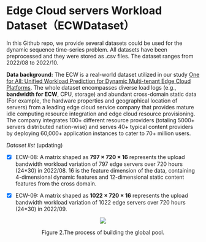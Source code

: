 # Edge Cloud servers Workload Dataset（ECWDataset）
In this Github repo, we provide several datasets could be used for the dynamic sequence time-series problem. All datasets have been preprocessed and they were stored as .csv files. The dataset ranges from 2022/08 to 2022/10. 

**Data background:** The ECW is a real-world dataset utilized in our study [One for All: Unified Workload Prediction for Dynamic Multi-tenant Edge Cloud Platforms](https://github.com/hsy23/KDD23_DynEformer). The whole dataset encompasses diverse load logs (e.g., **bandwidth for ECW**, CPU, storage) and abundant cross-domain static data (For example, the hardware properties and geographical location of servers) from a leading edge cloud service company that provides mature idle computing resource integration and edge cloud resource provisioning. The company integrates 100+ different resource providers (totaling 5000+ servers distributed nation-wise) and serves 40+ typical content providers by deploying 60,000+ application instances to cater to 70+ million users.

*Dataset list* (updating)

- [x] ECW-08: A matrix shaped as **797 $\times$ 720 $\times$ 16** represents the upload bandwidth workload variation of 797 edge servers over 720 hours (24\*30) in 2022/08. 16 is the feature dimension of the data, containing 4-dimensional dynamic features and 12-dimensional static content features from the cross domain. 

- [x] ECW-09: A matrix shaped as **1022 $\times$ 720 $\times$ 16** represents the upload bandwidth workload variation of 1022 edge servers over 720 hours (24\*30) in 2022/09.

<div align="center">
  <img src="https://github.com/hsy23/ECWDataset/assets/45703329/5b7189dd-71f0-4097-b945-bdbf51ef43aa">
  <p>Figure 2.The process of building the global pool.</p>
</div>
